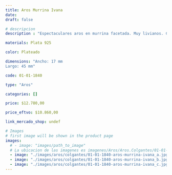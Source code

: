 ```yaml
---
title: Aros Murrina Ivana
date: 
draft: false

# descripcion
description : "Espectaculares aros en murrina facetada. Muy livianos. Colores sutiles."

materials: Plata 925

color: Plateado

dimensions: "Ancho: 17 mm 
Largo: 45 mm"

code: 01-01-1840

type: "Aros"

categories: []

price: $12.780,00

price_eftvo: $10.860,00

link_mercado_shop: undef

# Images
# first image will be shown in the product page
images:
  # - image: "images/path_to_image"
  # La ubicacion de las imagenes es imagenes/Aros/Aros.Colgantes/01-01-1840-aros-murrina-ivana
  - image: "./images/aros/colgantes/01-01-1840-aros-murrina-ivana_a.jpg"
  - image: "./images/aros/colgantes/01-01-1840-aros-murrina-ivana_b.jpg"
  - image: "./images/aros/colgantes/01-01-1840-aros-murrina-ivana_c.jpg"
---
```

